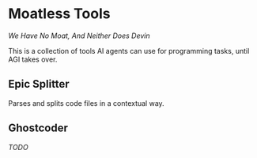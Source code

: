 # Moatless Tools
*We Have No Moat, And Neither Does Devin*

This is a collection of tools AI agents can use for programming tasks, until AGI takes over.

## Epic Splitter
Parses and splits code files in a contextual way. 

## Ghostcoder
_TODO_